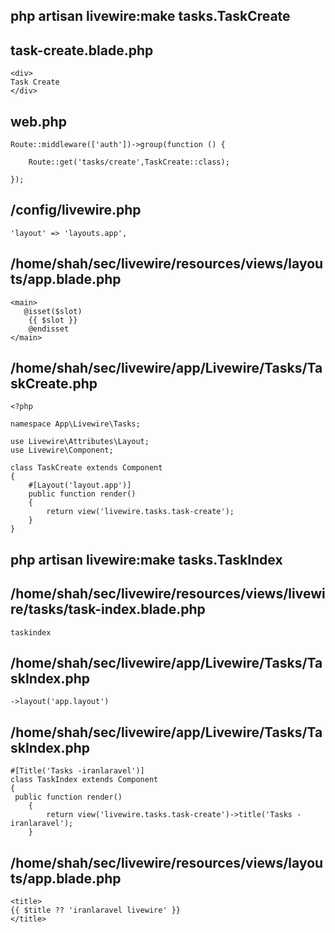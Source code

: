 ## php artisan livewire:make tasks.TaskCreate
## task-create.blade.php
```
<div>
Task Create
</div>
```
## web.php
```
Route::middleware(['auth'])->group(function () {
   
    Route::get('tasks/create',TaskCreate::class);
  
});  
```
## /config/livewire.php
```
'layout' => 'layouts.app',
```
## /home/shah/sec/livewire/resources/views/layouts/app.blade.php
```
<main>
   @isset($slot)
    {{ $slot }}
    @endisset
</main>
```
## /home/shah/sec/livewire/app/Livewire/Tasks/TaskCreate.php
```
<?php

namespace App\Livewire\Tasks;

use Livewire\Attributes\Layout;
use Livewire\Component;

class TaskCreate extends Component
{
    #[Layout('layout.app')]
    public function render()
    {
        return view('livewire.tasks.task-create');
    }
}
```
## php artisan livewire:make tasks.TaskIndex
## /home/shah/sec/livewire/resources/views/livewire/tasks/task-index.blade.php
```
taskindex
```
## /home/shah/sec/livewire/app/Livewire/Tasks/TaskIndex.php
```
->layout('app.layout')
```
## /home/shah/sec/livewire/app/Livewire/Tasks/TaskIndex.php
```
#[Title('Tasks -iranlaravel')]
class TaskIndex extends Component
{
 public function render()
    {
        return view('livewire.tasks.task-create')->title('Tasks -iranlaravel');
    }  
```
## /home/shah/sec/livewire/resources/views/layouts/app.blade.php
```
<title>
{{ $title ?? 'iranlaravel livewire' }}
</title>
```
